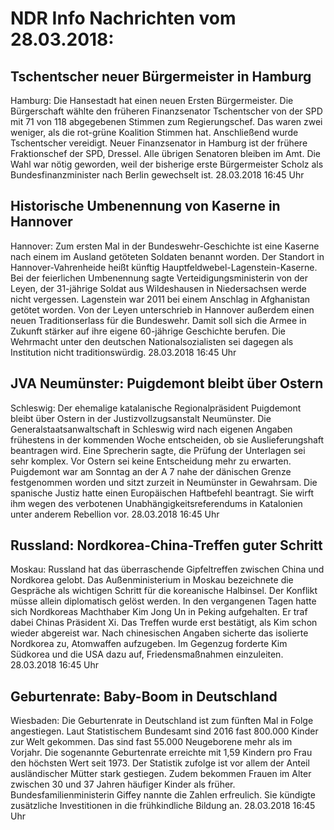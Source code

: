 # NDR Info Nachrichten vom 28.03.2018:


## Tschentscher neuer Bürgermeister in Hamburg
Hamburg:	Die Hansestadt hat einen neuen Ersten Bürgermeister. Die Bürgerschaft wählte den früheren Finanzsenator Tschentscher von der SPD mit 71 von 118 abgegebenen Stimmen zum Regierungschef. Das waren zwei weniger, als die rot-grüne Koalition Stimmen hat. Anschließend wurde Tschentscher vereidigt. Neuer Finanzsenator in Hamburg ist der frühere Fraktionschef der SPD, Dressel. Alle übrigen Senatoren bleiben im Amt. Die Wahl war nötig geworden, weil der bisherige erste Bürgermeister Scholz als Bundesfinanzminister nach Berlin gewechselt ist. 28.03.2018 16:45 Uhr 

## Historische Umbenennung von Kaserne in Hannover
Hannover: Zum ersten Mal in der Bundeswehr-Geschichte ist eine Kaserne nach einem im Ausland getöteten Soldaten benannt worden. Der Standort in Hannover-Vahrenheide heißt künftig Hauptfeldwebel-Lagenstein-Kaserne. Bei der feierlichen Umbenennung sagte Verteidigungsministerin von der Leyen, der 31-jährige Soldat aus Wildeshausen in Niedersachsen werde nicht vergessen. Lagenstein war 2011 bei einem Anschlag in Afghanistan getötet worden. Von der Leyen unterschrieb in Hannover außerdem einen neuen Traditionserlass für die Bundeswehr. Damit soll sich die Armee in Zukunft stärker auf ihre eigene 60-jährige Geschichte berufen. Die Wehrmacht unter den deutschen Nationalsozialisten sei dagegen als Institution nicht traditionswürdig. 28.03.2018 16:45 Uhr 

## JVA Neumünster: Puigdemont bleibt über Ostern
Schleswig:	Der ehemalige katalanische Regionalpräsident Puigdemont bleibt über Ostern in der Justizvollzugsanstalt Neumünster. Die Generalstaatsanwaltschaft in Schleswig wird nach eigenen Angaben frühestens in der kommenden Woche entscheiden, ob sie Auslieferungshaft beantragen wird. Eine Sprecherin sagte, die Prüfung der Unterlagen sei sehr komplex. Vor Ostern sei keine Entscheidung mehr zu erwarten. Puigdemont war am Sonntag an der A 7 nahe der dänischen Grenze festgenommen worden und sitzt zurzeit in Neumünster in Gewahrsam. Die spanische Justiz hatte einen Europäischen Haftbefehl beantragt. Sie wirft ihm wegen des verbotenen Unabhängigkeitsreferendums in Katalonien unter anderem Rebellion vor. 28.03.2018 16:45 Uhr 

## Russland: Nordkorea-China-Treffen guter Schritt
Moskau:	Russland hat das überraschende Gipfeltreffen zwischen China und Nordkorea gelobt. Das Außenministerium in Moskau bezeichnete die Gespräche als wichtigen Schritt für die koreanische Halbinsel. Der Konflikt müsse allein diplomatisch gelöst werden. In den vergangenen Tagen hatte sich Nordkoreas Machthaber Kim Jong Un in Peking aufgehalten. Er traf dabei Chinas Präsident Xi. Das Treffen wurde erst bestätigt, als Kim schon wieder abgereist war. Nach chinesischen Angaben sicherte das isolierte Nordkorea zu, Atomwaffen aufzugeben. Im Gegenzug forderte Kim Südkorea und die USA dazu auf, Friedensmaßnahmen einzuleiten. 28.03.2018 16:45 Uhr 

## Geburtenrate: Baby-Boom in Deutschland
Wiesbaden:	Die Geburtenrate in Deutschland ist zum fünften Mal in Folge angestiegen. Laut Statistischem Bundesamt sind 2016 fast 800.000 Kinder zur Welt gekommen. Das sind fast 55.000 Neugeborene mehr als im Vorjahr. Die sogenannte Geburtenrate erreichte mit 1,59 Kindern pro Frau den höchsten Wert seit 1973. Der Statistik zufolge ist vor allem der Anteil ausländischer Mütter stark gestiegen. Zudem bekommen Frauen im Alter zwischen 30 und 37 Jahren häufiger Kinder als früher. Bundesfamilienministerin Giffey nannte die Zahlen erfreulich. Sie kündigte zusätzliche Investitionen in die frühkindliche Bildung an. 28.03.2018 16:45 Uhr 
